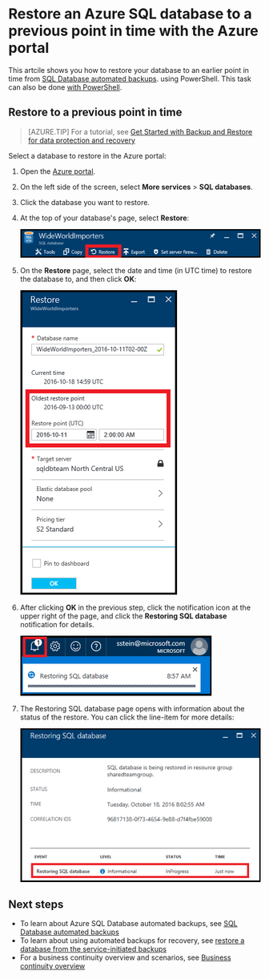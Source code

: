 <properties
    pageTitle="Azure portal:Restore Azure SQL Database to point in time | Azure"
    description="Restore an Azure SQL Database to a previous point in time using the Azure portal"
    documentationcenter=""
    author="stevestein"
    manager="jhubbard"
    editor="" />
<tags
    ms.service="sql-database"
    ms.custom="business continuity"
    ms.devlang="NA"
    ms.topic="article"
    ms.tgt_pltfrm="powershell"
    ms.workload="NA"
    ms.date="12/08/2016"
    wacn.date=""
    ms.author="carlrab" />

# Restore an Azure SQL database to a previous point in time with the Azure portal

This artcile shows you how to restore your database to an earlier point in time from [SQL Database automated backups](/documentation/articles/sql-database-automated-backups/). using PowerShell. This task can also be done [with PowerShell](/documentation/articles/sql-database-point-in-time-restore-powershell/).

## Restore to a previous point in time 

> [AZURE.TIP]
> For a tutorial, see [Get Started with Backup and Restore for data protection and recovery](/documentation/articles/sql-database-get-started-backup-recovery-portal/)
>

Select a database to restore in the Azure portal:

1. Open the [Azure portal](https://portal.azure.cn).
2. On the left side of the screen, select **More services** > **SQL databases**.
3. Click the database you want to restore.
4. At the top of your database's page, select **Restore**:
   
   ![Restore an Azure SQL database](./media/sql-database-point-in-time-restore-portal/restore.png)
5. On the **Restore** page, select the date and time (in UTC time) to restore the database to, and then click **OK**:
   
   ![Restore an Azure SQL database](./media/sql-database-point-in-time-restore-portal/restore-details.png)

6. After clicking **OK** in the previous step, click the notification icon at the upper right of the page, and click the **Restoring SQL database** notification for details.
   
    ![Restore an Azure SQL database](./media/sql-database-point-in-time-restore-portal/notification-icon.png)
7. The Restoring SQL database page opens with information about the status of the restore. You can click the line-item for more details:
   
    ![Restore an Azure SQL database](./media/sql-database-point-in-time-restore-portal/inprogress.png)

## Next steps
- To learn about Azure SQL Database automated backups, see [SQL Database automated backups](/documentation/articles/sql-database-automated-backups/)
- To learn about using automated backups for recovery, see [restore a database from the service-initiated backups](/documentation/articles/sql-database-recovery-using-backups/)
- For a business continuity overview and scenarios, see [Business continuity overview](/documentation/articles/sql-database-business-continuity/)

